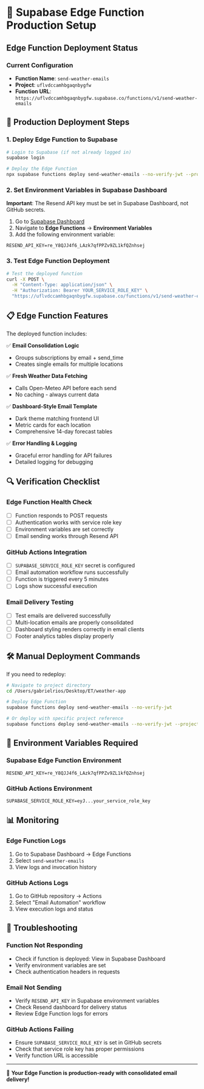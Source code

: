 # 🔧 Supabase Edge Function Production Setup

## Edge Function Deployment Status

### Current Configuration
- **Function Name**: `send-weather-emails`
- **Project**: `uflvdccamhbgaqnbygfw`
- **Function URL**: `https://uflvdccamhbgaqnbygfw.supabase.co/functions/v1/send-weather-emails`

## 🚀 Production Deployment Steps

### 1. Deploy Edge Function to Supabase
```bash
# Login to Supabase (if not already logged in)
supabase login

# Deploy the Edge Function
npx supabase functions deploy send-weather-emails --no-verify-jwt --project-ref uflvdccamhbgaqnbygfw
```

### 2. Set Environment Variables in Supabase Dashboard

**Important**: The Resend API key must be set in Supabase Dashboard, not GitHub secrets.

1. Go to [Supabase Dashboard](https://supabase.com/dashboard/project/uflvdccamhbgaqnbygfw)
2. Navigate to **Edge Functions** → **Environment Variables**
3. Add the following environment variable:

```
RESEND_API_KEY=re_Y8QJJ4f6_LAzk7qfPPZv9ZL1kfQZnhsej
```

### 3. Test Edge Function Deployment
```bash
# Test the deployed function
curl -X POST \
  -H "Content-Type: application/json" \
  -H "Authorization: Bearer YOUR_SERVICE_ROLE_KEY" \
  "https://uflvdccamhbgaqnbygfw.supabase.co/functions/v1/send-weather-emails"
```

## 📋 Edge Function Features

The deployed function includes:

✅ **Email Consolidation Logic**
- Groups subscriptions by email + send_time
- Creates single emails for multiple locations

✅ **Fresh Weather Data Fetching**
- Calls Open-Meteo API before each send
- No caching - always current data

✅ **Dashboard-Style Email Template**
- Dark theme matching frontend UI
- Metric cards for each location
- Comprehensive 14-day forecast tables

✅ **Error Handling & Logging**
- Graceful error handling for API failures
- Detailed logging for debugging

## 🔍 Verification Checklist

### Edge Function Health Check
- [ ] Function responds to POST requests
- [ ] Authentication works with service role key
- [ ] Environment variables are set correctly
- [ ] Email sending works through Resend API

### GitHub Actions Integration
- [ ] `SUPABASE_SERVICE_ROLE_KEY` secret is configured
- [ ] Email automation workflow runs successfully
- [ ] Function is triggered every 5 minutes
- [ ] Logs show successful execution

### Email Delivery Testing
- [ ] Test emails are delivered successfully
- [ ] Multi-location emails are properly consolidated
- [ ] Dashboard styling renders correctly in email clients
- [ ] Footer analytics tables display properly

## 🛠️ Manual Deployment Commands

If you need to redeploy:

```bash
# Navigate to project directory
cd /Users/gabrielrios/Desktop/ET/weather-app

# Deploy Edge Function
supabase functions deploy send-weather-emails --no-verify-jwt

# Or deploy with specific project reference
supabase functions deploy send-weather-emails --no-verify-jwt --project-ref uflvdccamhbgaqnbygfw
```

## 🔐 Environment Variables Required

### Supabase Edge Function Environment
```env
RESEND_API_KEY=re_Y8QJJ4f6_LAzk7qfPPZv9ZL1kfQZnhsej
```

### GitHub Actions Environment
```env
SUPABASE_SERVICE_ROLE_KEY=eyJ...your_service_role_key
```

## 📊 Monitoring

### Edge Function Logs
1. Go to Supabase Dashboard → Edge Functions
2. Select `send-weather-emails`
3. View logs and invocation history

### GitHub Actions Logs
1. Go to GitHub repository → Actions
2. Select "Email Automation" workflow
3. View execution logs and status

## 🚨 Troubleshooting

### Function Not Responding
- Check if function is deployed: View in Supabase Dashboard
- Verify environment variables are set
- Check authentication headers in requests

### Email Not Sending
- Verify `RESEND_API_KEY` in Supabase environment variables
- Check Resend dashboard for delivery status
- Review Edge Function logs for errors

### GitHub Actions Failing
- Ensure `SUPABASE_SERVICE_ROLE_KEY` is set in GitHub secrets
- Check that service role key has proper permissions
- Verify function URL is accessible

---

🎯 **Your Edge Function is production-ready with consolidated email delivery!**